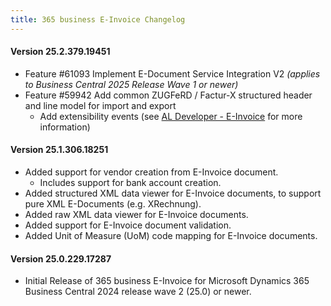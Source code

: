 ```yaml
---
title: 365 business E-Invoice Changelog
---
```


#### Version 25.2.379.19451

- Feature #61093 Implement E-Document Service Integration V2 _(applies to Business Central 2025 Release Wave 1 or newer)_
- Feature #59942 Add common ZUGFeRD / Factur-X structured header and line model for import and export
  - Add extensibility events (see [AL Developer - E-Invoice](https://docs.365businessdev.com/al-developer/365businesseinvoice/readme) for more information)

#### Version 25.1.306.18251

- Added support for vendor creation from E-Invoice document.
  - Includes support for bank account creation.
- Added structured XML data viewer for E-Invoice documents, to support pure XML E-Documents (e.g. XRechnung).
- Added raw XML data viewer for E-Invoice documents.
- Added support for E-Invoice document validation.
- Added Unit of Measure (UoM) code mapping for E-Invoice documents.

#### Version 25.0.229.17287

- Initial Release of 365 business E-Invoice for Microsoft Dynamics 365 Business Central 2024 release wave 2 (25.0) or newer.